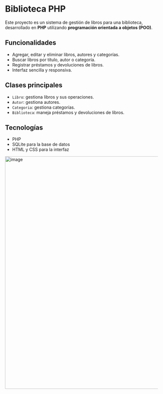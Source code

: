# Biblioteca PHP

Este proyecto es un sistema de gestión de libros para una biblioteca, desarrollado en **PHP** utilizando **programación orientada a objetos (POO)**.

## Funcionalidades

- Agregar, editar y eliminar libros, autores y categorías.
- Buscar libros por título, autor o categoría.
- Registrar préstamos y devoluciones de libros.
- Interfaz sencilla y responsiva.

## Clases principales

- `Libro`: gestiona libros y sus operaciones.
- `Autor`: gestiona autores.
- `Categoria`: gestiona categorías.
- `Biblioteca`: maneja préstamos y devoluciones de libros.

## Tecnologías

- PHP
- SQLite para la base de datos
- HTML y CSS para la interfaz

<img width="1698" height="767" alt="image" src="https://github.com/user-attachments/assets/97968925-d026-4061-9f6f-101252bf5bdb" />
